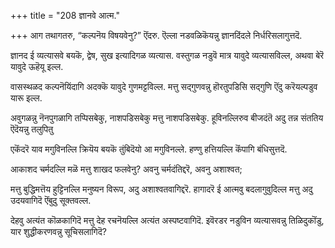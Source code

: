 +++
title = "208 ज्ञानवे आत्म."

+++
आग तथागतरु, “कल्पनॆय विषयवेनु?” ऎंदरु. ऎल्ला नडवळिकॆयन्नु ज्ञानदिंदले निर्धरिसलागुत्तदॆ.

ज्ञानद ई व्यत्यासवे बयकॆ, द्वेष, सुख इत्यादिगळ व्यत्यास. वस्तुगळ नडुवॆ मात्र यावुदे व्यत्यासविल्ल, अथवा बेरॆ यावुदे ऊहॆयू इल्ल.

वासस्थळद कल्पनॆयिंदागि अदक्कॆ यावुदे गुणमट्टविल्ल. मत्तु सद्गुणवन्नु हॊरतुपडिसि सद्गुणि ऎंदु करॆयल्पडुव यारू इल्ल.

अवुगळन्नु नॆनपुगळागि तप्पिसबेकु, नाशपडिसबेकु मत्तु नाशपडिसबेकु. हूविनल्लिरुव बीजदंतॆ अदु तन्न संततिय ऎदॆयन्नु तलुपितु

एकॆंदरॆ याव मगुविनल्लि क्रियॆय बयकॆ तुंबिदॆयो आ मगुविनल्ले. हण्णु हत्तियल्लि कॆंपागि बंधिसुत्तदॆ.

आकाशद चर्मदल्लि मळॆ मत्तु शाखद फलवेनु? अवनु चर्मदंतिद्दरॆ, अवनु अशाश्वत;

मत्तु बुद्धिमत्तॆय हुट्टिनल्लि मनुष्यन विरूप, अदु अशाश्वतवागिद्दरॆ. हागादरॆ ई आत्मवु बदलागुवुदिल्ल मत्तु अदु उदयवागिदॆ ऎंबुदु सूक्तवल्ल.

देहवु अत्यंत कॊळकागिदॆ मत्तु देह रचनॆयल्लि अत्यंत अस्पष्टवागिदॆ. इवॆरडर नडुविन व्यत्यासवन्नु तिळिदुकॊंडु, यार शुद्धीकरणवन्नु सूचिसलागिदॆ?

